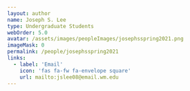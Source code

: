 ```yaml
---
layout: author
name: Joseph S. Lee
type: Undergraduate Students
webOrder: 5.0
avatar: /assets/images/peopleImages/josephsspring2021.png
imageMask: 0
permalink: /people/josephsspring2021
links:
  - label: 'Email'
    icon: 'fas fa-fw fa-envelope square'
    url: mailto:jslee08@email.wm.edu
---
```

